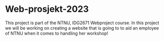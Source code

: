 # Web-prosjekt-2023
This project is part of the NTNU, IDG2671 Webproject course. In this project we will be working on creating a website that is going to to aid an employee of NTNU when it comes to handling her workshop!
